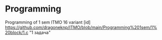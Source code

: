 # Programming
Programming of 1 sem ITMO 16 variant
[id] https://github.com/dragoneknp/ITMO/blob/main/Programming%201sem/1%20block/1.c "1 задача"
